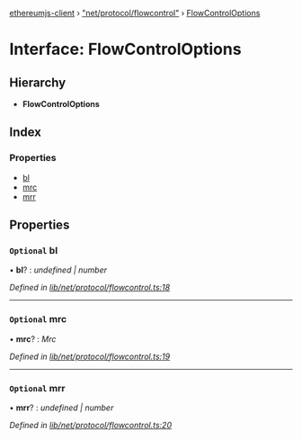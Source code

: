 [ethereumjs-client](../README.md) › ["net/protocol/flowcontrol"](../modules/_net_protocol_flowcontrol_.md) › [FlowControlOptions](_net_protocol_flowcontrol_.flowcontroloptions.md)

# Interface: FlowControlOptions

## Hierarchy

* **FlowControlOptions**

## Index

### Properties

* [bl](_net_protocol_flowcontrol_.flowcontroloptions.md#optional-bl)
* [mrc](_net_protocol_flowcontrol_.flowcontroloptions.md#optional-mrc)
* [mrr](_net_protocol_flowcontrol_.flowcontroloptions.md#optional-mrr)

## Properties

### `Optional` bl

• **bl**? : *undefined | number*

*Defined in [lib/net/protocol/flowcontrol.ts:18](https://github.com/ethereumjs/ethereumjs-client/blob/master/lib/net/protocol/flowcontrol.ts#L18)*

___

### `Optional` mrc

• **mrc**? : *Mrc*

*Defined in [lib/net/protocol/flowcontrol.ts:19](https://github.com/ethereumjs/ethereumjs-client/blob/master/lib/net/protocol/flowcontrol.ts#L19)*

___

### `Optional` mrr

• **mrr**? : *undefined | number*

*Defined in [lib/net/protocol/flowcontrol.ts:20](https://github.com/ethereumjs/ethereumjs-client/blob/master/lib/net/protocol/flowcontrol.ts#L20)*
